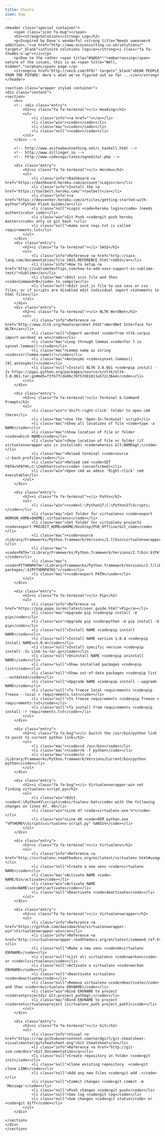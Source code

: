 ```yaml
---
title: Cheats
icon: bug
---
```


<article id="main">

	<header class="special container">
		<span class="icon fa-bug"></span>
		<h2><strong>Solutions</strong> Log</h2>
		<p>Inspired by Dave's wonderful <strong title="Needs swearword additions."><a href="http://www.ecoconsulting.co.uk/solutions/" target="_blank">infinite solutions log</a></strong><i class="fa fa-thumbs-o-up"></i></p>
		<p>Due to the rather <span title="#$@&%*!">embarrassing</span> nature of the issues, this is an <span title="Well, hidden*.">orphan</span> page.</p>
		<strong><a href="http://xkcd.com/979/" target="_blank">DEAR PEOPLE FROM THE FUTURE: Here's what we've figured out so far ...</a></strong>
	</header>

	<section class="wrapper style4 container">
	<div class="content">
	<section>
		<hr>
		<!-- <div class="entry">
			<h2><i class="fa fa-terminal"></i> Heading</h2>
			<ul>
				<li class="info"><a href=""></a></li>
				<li class="win"><code></code></li>
				<li class="mac"><code></code></li>
				<li class="null"><code></code></li>
			</ul>
		</div> -->

		<!-- http://www.asiteaboutnothing.net/c_haskell.html -->
		<!-- http://www.dillinger.io -->
		<!-- http://www.codecogs/latex/eqneditor.php -->

		<div class="entry">
			<h2><i class="fa fa-terminal"></i> Heroku</h2>
			<ul>
				<li class="info">Dashboard <a href="https://dashboard.heroku.com/account">Login</a></li>
				<li class="info">Install the <a href="https://toolbelt.heroku.com/">toolbelt</a></li>
				<li class="info"><a href="https://devcenter.heroku.com/articles/getting-started-with-python">Python Flask Guide</a></li>
				<li class="null">Login <code>heroku login</code> (needs authenticator code)</li>
				<li class="win">Git Push <code>git push heroku master</code> only in git bash !</li>
				<li class="null">make sure reqs.txt is called requirements.txt</li>
			</ul>
		</div>
		<div class="entry">
			<h2><i class="fa fa-terminal"></i> SASS</h2>
			<ul>
				<li class="info">Reference <a href="http://sass-lang.com/documentation/file.SASS_REFERENCE.html">SASS</a></li>
				<li class="info">How to setup <a href="http://sublimetexttips.com/how-to-add-sass-support-in-sublime-text/">Sublime</a></li>
				<li class="mac">Edit scss file and then <code>Command+B</code> to compile</li>
				<li class="null">Edit init.js file to use sass or css files; or if scripts are disabled edit individual import statements in html files</li>
			</ul>
		</div>
		<div class="entry">
			<h2><i class="fa fa-terminal"></i> NLTK WordNet</h2>
			<ul>
				<li class="info">Reference <a href="http://www.nltk.org/howto/wordnet.html">WordNet Interface for NLTK</a></li>
				<li class="null">Import wordnet <code>from nltk.corpus import wordnet as wn</code></li>
				<li class="mac">Loop through lemmas <code>for l in synset.lemmas():</code></li>
				<li class="mac">Lemma name as string <code>str(lemma.name())</code></li>
				<li class="mac">Antonyms <code>synset.lemmas()[0].antonyms()</code></li>
				<li class="null">Install NLTK 3.0.0b1 <code>pip install -Iv https://pypi.python.org/packages/source/n/nltk/nltk-3.0.0b1.tar.gz#md5=f3f67fcda9bc76f57d91811a572c36e4</code></li>
			</ul>
		</div>

		<div class="entry">
			<h2><i class="fa fa-terminal"></i> Terminal & Command Prompt</h2>
			<ul>
				<li class="win">'Shift-right-click' folder to open cmd there</li>
				<li class="mac">Use the 'Open-In-Terminal' script</li>
				<li class="mac">Show all locations of file <code>type -a NAME</code></li>
				<li class="mac">Show location of file or folder <code>which NAME</code></li>
				<li class="win">Show location of file or folder (if virtualenvwrapper-win is installed) <code>whereis &lt;NAME&gt;</code></li>
				<li class="mac">Reload terminal <code>source ~/.bash_profile</code></li>
				<li class="win">Reload cmd <code>SET PATH=%PATH%;C:\CmdShortcuts</code> (unconfirmed)</li>
				<li class="win">Open cmd as admin 'Right-click' cmd executable</li>
			</ul>
		</div>

		<div class="entry">
			<h2><i class="fa fa-terminal"></i> Paths</h2>
			<ul>
				<li class="win"><code>C:\Python27;C:\Python27\Scripts;</code></li>
				<li class="mac">Set folder for virtualenvs <code>export WORKON_HOME=$HOME/.virtualenvs</code></li>
				<li class="mac">Set folder for virtualenv projects <code>export PROJECT_HOME=$HOME/Desktop/PhD_Offline/Git_code</code></li>
				<li class="mac"><code>source /Library/Frameworks/Python.framework/Versions/2.7/bin/virtualenvwrapper.sh</code></li>
				<li class="mac"><code>PATH="/Library/Frameworks/Python.framework/Versions/2.7/bin:${PATH}"</code></li>
				<li class="mac"><code>PYTHONPATH="/Library/Frameworks/Python.framework/Versions/2.7/lib/python2.7/site-packages/:${PYTHONPATH}"</code></li>
				<li class="mac"><code>export PATH</code></li>
			</ul>
		</div>

		<div class="entry">
			<h2><i class="fa fa-terminal"></i> Pip</h2>
			<ul>
				<li class="info">Reference <a href="https://pip.pypa.io/en/latest/user_guide.html">Pip</a></li>
				<li class="mac">Upgrade pip <code>pip install -U pip</code></li>
				<li class="win">Upgrade pip <code>python -m pip install -U pip</code></li>
				<li class="null">Install NAME <code>pip install NAME</code></li>
				<li class="null">Install NAME version 1.0.4 <code>pip install NAME==1.0.4</code></li>
				<li class="null">Install specific version <code>pip install -Iv Link-to-tar.gz</code></li>
				<li class="null">Uninstall NAME <code>pip uninstall NAME</code></li>
				<li class="null">Show installed packages <code>pip list</code></li>
				<li class="null">Show out-of-date packages <code>pip list --outdated</code></li>
				<li class="null">Upgrade NAME <code>pip install --upgrade NAME</code></li>
				<li class="null">To freeze local requirements <code>pip freeze --local > requirements.txt</code></li>
				<li class="null">To freeze requirements <code>pip freeze > requirements.txt</code></li>
				<li class="null">To install from requirements <code>pip install -r requirements.txt</code></li>
			</ul>
		</div>

		<div class="entry">
			<h2><i class="fa fa-bug"></i> Switch the /usr/bin/python link to point to current python link</h2>
			<ul>
				<li class="mac"><code>cd /usr/bin</code></li>
				<li class="mac"><code>rm -f python</code></li>
				<li class="mac"><code>ln -s /Library/Frameworks/Python.framework/Versions/Current/bin/python python</code></li>
			</ul>
		</div>

		<div class="entry">
			<h2><i class="fa fa-bug"></i> Virtualenvwrapper-win not finding virtualenv-script.py</h2>
			<ul>
				<li class="win">Edit <code>C:\PythonXY\scripts\mkvirtualenv.bat</code> with the following changes on lines 47, 48</li>
				<li class="win">Line 47 <code>virtualenv.exe %*</code></li>
				<li class="win">Line 48 <code>REM python.exe "%PYHOME%\Scripts\virtualenv-script.py" %ARGS%</code></li>
			</ul>
		</div>

		<div class="entry">
			<h2><i class="fa fa-terminal"></i> Virtualenv</h2>
			<ul>
				<li class="info">Reference <a href="http://virtualenv.readthedocs.org/en/latest/virtualenv.html#usage">Virtualenv</a></li>
				<li class="null">Create a new venv <code>virtualenv NAME</code></li>
				<li class="mac">Activate NAME <code>. NAME/bin/activate</code></li>
				<li class="win">Activate NAME <code>NAME\scripts\activate</code></li>
				<li class="null">Deactivate <code>deactivate</code></li>
			</ul>
		</div>

		<div class="entry">
			<h2><i class="fa fa-terminal"></i> Virtualenvwrapper</h2>
			<ul>
				<li class="info">Reference <a href="https://github.com/davidmarble/virtualenvwrapper-win">Virtualenvwrapper-win</a></li>
				<li class="info">Reference <a href="http://virtualenvwrapper.readthedocs.org/en/latest/command_ref.html">Virtualenvwrapper</a></li>
				<li class="null">Make a new venv <code>mkvirtualenv ENVNAME</code></li>
				<li class="null">List all virtualenvs <code>workon</code> or <code>lsvirtualenv</code></li>
				<li class="null">Activate a virtualenv <code>workon ENVNAME</code></li>
				<li class="null">Deactivate virtualenv <code>deactivate</code></li>
				<li class="null">Remove virtualenv <code>deactivate</code> and then <code>rmvirtualenv ENVNAME</code></li>
				<li class="win">Bind ENVNAME to project <code>setprojectdir &lt;project_path&gt;</code></li>
				<li class="mac">Bind ENVNAME to project <code>setvirtualenvproject [virtualenv_path project_path]</code></li>
			</ul>
		</div>

		<div class="entry">
			<h2><i class="fa fa-terminal"></i> Git</h2>
			<ul>
				<li class="info">Visual <a href="https://raw.githubusercontent.com/nerdgirl/git-cheatsheet-visual/master/gitcheatsheet.png">Git Cheatsheet</a></li>
				<li class="info">Reference <a href="http://git-scm.com/docs">Git Documentation</a></li>
				<li class="null">Create repository in folder <code>git init</code></li>
				<li class="null">Clone existing repository  <code>git clone LINK</code></li>
				<li class="null">Add any new files <code>git add .</code></li>
				<li class="null">Commit changes <code>git commit -m 'Message'</code></li>
				<li class="null">Push changes <code>git push</code></li>
				<li class="null">See log <code>git log</code></li>
				<li class="null">See changes <code>git status</code> or <code>git diff</code></li>
			</ul>
		</div>

	</section>
	</div>
	</section>
</article>
